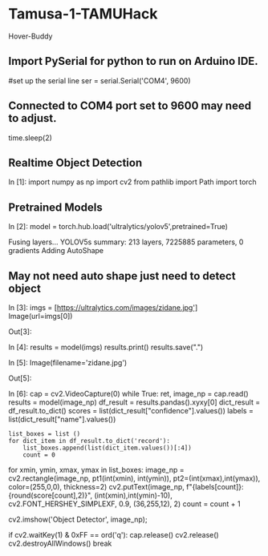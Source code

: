 # Tamusa-1-TAMUHack
Hover-Buddy

## Import PySerial for python to run on Arduino IDE. 

#set up the serial line 
ser = serial.Serial('COM4', 9600) 
## Connected to COM4 port set to 9600 may need to adjust.
time.sleep(2)


## Realtime Object Detection


In [1]:
import numpy as np
import cv2
from pathlib import Path 
import torch 

## Pretrained Models 

In [2]: model = torch.hub.load('ultralytics/yolov5',pretrained=True)


Fusing layers... 
YOLOV5s summary: 213 layers, 7225885 parameters, 0 gradients
Adding AutoShape  
## May not need auto shape just need to detect object


In [3]: imgs = [https://ultralytics.com/images/zidane.jpg']
Image(url=imgs[0])

Out[3]: 




In [4]: 
results = model(imgs)
results.print()
results.save(".")

In [5]: 
Image(filename='zidane.jpg')

Out[5]: 

In [6]: 
cap = cv2.VideoCapture(0)
while True: 
    ret, image_np = cap.read()
    results = model(image_np)
    df_result = results.pandas().xyxy[0]
    dict_result = df_result.to_dict()
    scores = list(dict_result["confidence"].values())
    labels = list(dict_result["name"].values())

    list_boxes = list ()
    for dict_item in df_result.to_dict('record'):
        list_boxes.append(list(dict_item.values())[:4])
        count = 0 

for xmin, ymin, xmax, ymax in list_boxes: 
    image_np = cv2.rectangle(image_np, pt1(int(xmin), int(ymin)), pt2=(int(xmax),int(ymax)),\
                color=(255,0,0), thickness=2)
    cv2.putText(image_np, f"{labels[count]}: {round(score[count],2)}", (int(xmin),int(ymin)-10), 
    cv2.FONT_HERSHEY_SIMPLEXF, 0.9, (36,255,12), 2)
    count = count + 1

cv2.imshow('Object Detector', image_np);

if cv2.waitKey(1) & 0xFF == ord('q'):
    cap.release()
    cv2.release()
    cv2.destroyAllWindows()
    break


 